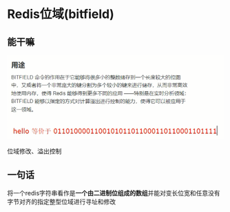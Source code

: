 # Redis位域(bitfield)

## 能干嘛

![](images/102.bitfield能干嘛.jpg)

位域修改、溢出控制

## 一句话

将一个redis字符串看作是**一个由二进制位组成的数组**并能对变长位宽和任意没有字节对齐的指定整型位域进行寻址和修改




















